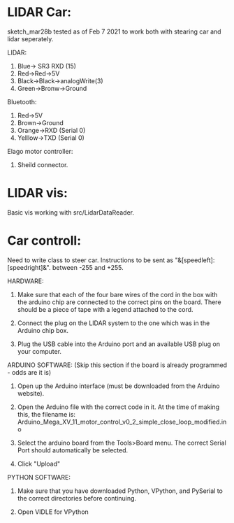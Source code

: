 # LIDAR Car:

sketch_mar28b tested as of Feb 7 2021 to work both with stearing car and lidar seperately.

LIDAR:
1. Blue-> SR3 RXD (15)
2. Red->Red->5V
3. Black->Black->analogWrite(3)
4. Green->Bronw->Ground

Bluetooth:
1. Red->5V
1. Brown->Ground
1. Orange->RXD (Serial 0)
1. Yelllow->TXD (Serial 0)

Elago motor controller:
1. Sheild connector.

# LIDAR vis:

Basic vis working with src/LidarDataReader.

# Car controll:
Need to write class to steer car. Instructions to be sent as "&[speedleft]:[speedright]&". between -255 and +255.

HARDWARE:

1. Make sure that each of the four bare wires of the cord in the box with the arduino chip
are connected to the correct pins on the board. There should be a piece of tape with a
legend attached to the cord.

2. Connect the plug on the LIDAR system to the one which was in the Arduino chip box.

3. Plug the USB cable into the Arduino port and an available USB plug on your computer.



ARDUINO SOFTWARE: (Skip this section if the board is already programmed - odds are it is)

1. Open up the Arduino interface (must be downloaded from the Arduino website).

2. Open the Arduino file with the correct code in it.  At the time of making this, the
filename is: Arduino_Mega_XV_11_motor_control_v0_2_simple_close_loop_modified.ino

3. Select the arduino board from the Tools>Board menu.  The correct Serial Port should 
automatically be selected.

4. Click "Upload"



PYTHON SOFTWARE:

1. Make sure that you have downloaded Python, VPython, and PySerial to the correct
directories before continuing.

2. Open VIDLE for VPython
